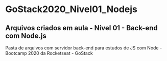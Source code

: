 # GoStack2020_Nivel01_Nodejs
## Arquivos criados em aula - Nível 01 - Back-end com Node.js

Pasta de arquivos com servidor back-end para estudos de JS com Node - Bootcamp 2020 da Rocketseat - GoStack
